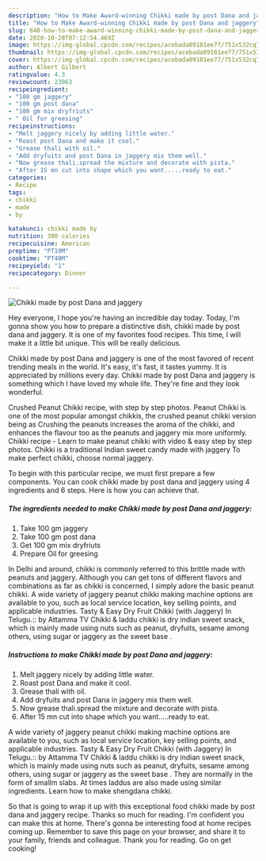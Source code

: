 ```yaml
---
description: "How to Make Award-winning Chikki made by post Dana and jaggery"
title: "How to Make Award-winning Chikki made by post Dana and jaggery"
slug: 640-how-to-make-award-winning-chikki-made-by-post-dana-and-jaggery
date: 2020-10-28T07:12:54.469Z
image: https://img-global.cpcdn.com/recipes/acebada09181ee77/751x532cq70/chikki-made-by-post-dana-and-jaggery-recipe-main-photo.jpg
thumbnail: https://img-global.cpcdn.com/recipes/acebada09181ee77/751x532cq70/chikki-made-by-post-dana-and-jaggery-recipe-main-photo.jpg
cover: https://img-global.cpcdn.com/recipes/acebada09181ee77/751x532cq70/chikki-made-by-post-dana-and-jaggery-recipe-main-photo.jpg
author: Albert Gilbert
ratingvalue: 4.3
reviewcount: 23063
recipeingredient:
- "100 gm jaggery"
- "100 gm post dana"
- "100 gm mix dryfriuts"
- " Oil for greesing"
recipeinstructions:
- "Melt jaggery nicely by adding little water."
- "Roast post Dana and make it cool."
- "Grease thali with oil."
- "Add dryfuits and post Dana in jaggery mix them well."
- "Now grease thali.spread the mixture and decorate with pista."
- "After 15 mn cut into shape which you want.....ready to eat."
categories:
- Recipe
tags:
- chikki
- made
- by

katakunci: chikki made by 
nutrition: 300 calories
recipecuisine: American
preptime: "PT19M"
cooktime: "PT40M"
recipeyield: "1"
recipecategory: Dinner

---
```



![Chikki made by post Dana and jaggery](https://img-global.cpcdn.com/recipes/acebada09181ee77/751x532cq70/chikki-made-by-post-dana-and-jaggery-recipe-main-photo.jpg)

Hey everyone, I hope you're having an incredible day today. Today, I'm gonna show you how to prepare a distinctive dish, chikki made by post dana and jaggery. It is one of my favorites food recipes. This time, I will make it a little bit unique. This will be really delicious.

Chikki made by post Dana and jaggery is one of the most favored of recent trending meals in the world. It's easy, it's fast, it tastes yummy. It is appreciated by millions every day. Chikki made by post Dana and jaggery is something which I have loved my whole life. They're fine and they look wonderful.

Crushed Peanut Chikki recipe, with step by step photos. Peanut Chikki is one of the most popular amongst chikkis, the crushed peanut chikki version being as Crushing the peanuts increases the aroma of the chikki, and enhances the flavour too as the peanuts and jaggery mix more uniformly. Chikki recipe - Learn to make peanut chikki with video &amp; easy step by step photos. Chikki is a traditional Indian sweet candy made with jaggery To make perfect chikki, choose normal jaggery.


To begin with this particular recipe, we must first prepare a few components. You can cook chikki made by post dana and jaggery using 4 ingredients and 6 steps. Here is how you can achieve that.

<!--inarticleads1-->

##### The ingredients needed to make Chikki made by post Dana and jaggery:

1. Take 100 gm jaggery
1. Take 100 gm post dana
1. Get 100 gm mix dryfriuts
1. Prepare  Oil for greesing


In Delhi and around, chikki is commonly referred to this brittle made with peanuts and jaggery. Although you can get tons of different flavors and combinations as far as chikki is concerned, I simply adore the basic peanut chikki. A wide variety of jaggery peanut chikki making machine options are available to you, such as local service location, key selling points, and applicable industries. Tasty &amp; Easy Dry Fruit Chikki (with Jaggery) In Telugu.:: by Attamma TV  Chikki &amp; laddu chikki is dry indian sweet snack, which is mainly made using nuts such as peanut, dryfuits, sesame among others, using sugar or jaggery as the sweet base . 

<!--inarticleads2-->

##### Instructions to make Chikki made by post Dana and jaggery:

1. Melt jaggery nicely by adding little water.
1. Roast post Dana and make it cool.
1. Grease thali with oil.
1. Add dryfuits and post Dana in jaggery mix them well.
1. Now grease thali.spread the mixture and decorate with pista.
1. After 15 mn cut into shape which you want.....ready to eat.


A wide variety of jaggery peanut chikki making machine options are available to you, such as local service location, key selling points, and applicable industries. Tasty &amp; Easy Dry Fruit Chikki (with Jaggery) In Telugu.:: by Attamma TV  Chikki &amp; laddu chikki is dry indian sweet snack, which is mainly made using nuts such as peanut, dryfuits, sesame among others, using sugar or jaggery as the sweet base . They are normally in the form of smallm slabs. At times laddus are also made using similar ingredients. Learn how to make shengdana chikki. 

So that is going to wrap it up with this exceptional food chikki made by post dana and jaggery recipe. Thanks so much for reading. I'm confident you can make this at home. There's gonna be interesting food at home recipes coming up. Remember to save this page on your browser, and share it to your family, friends and colleague. Thank you for reading. Go on get cooking!
